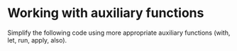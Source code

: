 # Working with auxiliary functions
Simplify the following code using more appropriate auxiliary functions (with, let, run, apply, also).